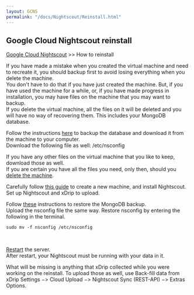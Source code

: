 ```yaml
---
layout: GCNS
permalink: "/docs/Nightscout/Reinstall.html"
---
```


## Google Cloud Nightscout reinstall
[Google Cloud Nightscout](./GoogleCloud.md) >> How to reinstall   
  
If you have made a mistake when you created the virtual machine and need to recreate it, you should backup first to avoid losing everything when you delete the machine.  
You don't have to do that if you have just created the machine.  But, if you have used the machine for a while, or, if you have made progress in installation, you may have files on the machine that you may want to backup.  
If you delete the virtual machine, all the files on it will be deleted and you will have no way of recovering them.  This includes your MongoDB database.  
  
Follow the instructions [here](./DatabaseBackup.md) to backup the database and download it from the machine to your computer.  
Download the following file as well: /etc/nsconfig

If you have any other files on the virtual machine that you like to keep, download those as well.  
If you are certain you have all the files you need, only then, should you [delete the machine](./DeleteVM.md).  
  
Carefully follow [this guide](./GoogleCloud.md) to create a new machine, and install Nightscout.  Set up Nightscout and xDrip to upload.  

Follow [these](./DatabaseRestore.md) instructions to restore the MongoDB backup.    
Upload the nsconfig file the same way.  Restore nsconfig by entering the following in the terminal.  
  
```  
sudo mv -f nsconfig /etc/nsconfig
```  
<br/>  
  
[Restart](./Restart.md) the server.  
After restart, your Nightscout must be running with your data in it.  
  
What will be missing is anything that xDrip collected while you were working on the reinstall.  To upload those as well, use Back-fill data from xDrip Settings &#8722;> Cloud Upload &#8722;> Nightscout Sync (REST-API) &#8722;> Extras Options.  
